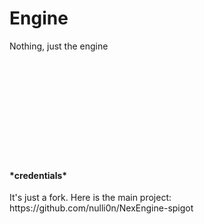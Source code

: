 # Engine
Nothing, just the engine
<br><br><br><br><br><br><br><br><br><br><br>

<h4>*credentials*</h4>
It's just a fork. Here is the main project:
https://github.com/nulli0n/NexEngine-spigot